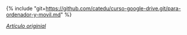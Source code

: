 {% include "git+https://github.com/catedu/curso-google-drive.git/para-ordenador-y-movil.md" %}

[_Artículo originial_](https://catedu.gitbooks.io/trabajo-colaborativo-con-google-drive/content/para-ordenador-y-movil.html)